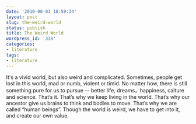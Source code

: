 ```yaml
---
date: '2010-08-01 18:59:34'
layout: post
slug: the-weird-world
status: publish
title: The Weird World
wordpress_id: '338'
categories:
- literature
tags:
- literature
---
```


It's a vivid world, but also weird and complicated.
Sometimes, people get lost in this world,
 mad or numb, violent or timid.
No matter how,
there is still something pure for us to pursue
-- better life, dreams，happiness,
calture and science.
That’s it.
That’s why we keep living in the world.
That’s why our ancestor give us brains to think
and bodies to move.
That’s why we are called “human beings”.
Though the world is weird,
we have to get into it,
and create our own value.
